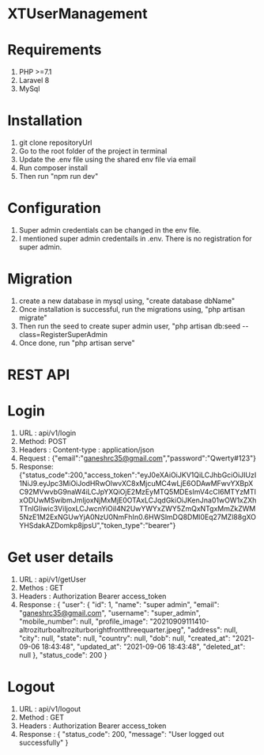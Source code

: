 # XTUserManagement
# Requirements
1. PHP >=7.1
2. Laravel 8
3. MySql
# Installation
1. git clone repositoryUrl
2. Go to the root folder of the project in terminal
3. Update the .env file using the shared env file via email
4. Run composer install
5. Then run "npm run dev"
# Configuration
1. Super admin credentials can be changed in the env file.
2. I mentioned super admin credentails in .env. There is no registration for super admin.
# Migration
1. create a new database in mysql using, "create database dbName"
2. Once installation is successful, run the migrations using, "php artisan migrate"
3. Then run the seed to create super admin user, "php artisan db:seed --class=RegisterSuperAdmin
4. Once done, run "php artisan serve"
# REST API
# Login 
  1. URL : api/v1/login
  2. Method: POST
  3. Headers : Content-type : application/json
  4. Request : {"email":"ganeshrc35@gmail.com","password":"Qwerty#123"}
  5. Response:      {"status_code":200,"access_token":"eyJ0eXAiOiJKV1QiLCJhbGciOiJIUzI1NiJ9.eyJpc3MiOiJodHRwOlwvXC8xMjcuMC4wLjE6ODAwMFwvYXBpXC92MVwvbG9naW4iLCJpYXQiOjE2MzEyMTQ5MDEsImV4cCI6MTYzMTIxODUwMSwibmJmIjoxNjMxMjE0OTAxLCJqdGkiOiJKenJna01wOW1xZXhTTnlGIiwic3ViIjoxLCJwcnYiOiI4N2UwYWYxZWY5ZmQxNTgxMmZkZWM5NzE1M2ExNGUwYjA0NzU0NmFhIn0.6HWSlmDQ8DMl0Eq27MZl88gXOYHSdakAZDomkp8jpsU","token_type":"bearer"}

# Get user details
  1. URL : api/v1/getUser
  2. Methos : GET
  3. Headers : Authorization Bearer access_token
  4. Response : 
    {
    "user": {
        "id": 1,
        "name": "super admin",
        "email": "ganeshrc35@gmail.com",
        "username": "super_admin",
        "mobile_number": null,
        "profile_image": "20210909111410-altroziturboaltroziturborightfrontthreequarter.jpeg",
        "address": null,
        "city": null,
        "state": null,
        "country": null,
        "dob": null,
        "created_at": "2021-09-06 18:43:48",
        "updated_at": "2021-09-06 18:43:48",
        "deleted_at": null
    },
    "status_code": 200
  }
 
 # Logout
  1. URL : api/v1/logout
  2. Method : GET
  3. Headers : Authorization Bearer access_token
  4. Response : 
     {
    "status_code": 200,
    "message": "User logged out successfully"
  }
